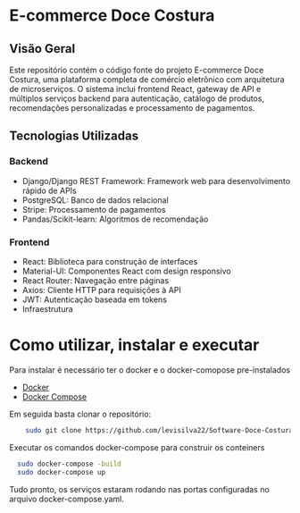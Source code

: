 # E-commerce Doce Costura
## Visão Geral
Este repositório contém o código fonte do projeto E-commerce Doce Costura, uma plataforma completa de comércio eletrônico com arquitetura de microserviços. O sistema inclui frontend React, gateway de API e múltiplos serviços backend para autenticação, catálogo de produtos, recomendações personalizadas e processamento de pagamentos.

## Tecnologias Utilizadas
### Backend
- Django/Django REST Framework: Framework web para desenvolvimento rápido de APIs
- PostgreSQL: Banco de dados relacional
- Stripe: Processamento de pagamentos
- Pandas/Scikit-learn: Algoritmos de recomendação

### Frontend
- React: Biblioteca para construção de interfaces
- Material-UI: Componentes React com design responsivo
- React Router: Navegação entre páginas
- Axios: Cliente HTTP para requisições à API
- JWT: Autenticação baseada em tokens
- Infraestrutura

# Como utilizar, instalar e executar
Para instalar é necessário ter o docker e o docker-comopose pre-instalados
- [Docker](https://www.docker.com/get-started)
- [Docker Compose](https://docs.docker.com/compose/install/)

Em seguida basta clonar o repositório:
```bash
    sudo git clone https://github.com/levisilva22/Software-Doce-Costura.git
```
Executar os comandos docker-compose para construir os conteiners
```bash
  sudo docker-compose -build
  sudo docker-compose up
```

Tudo pronto, os serviços estaram rodando nas portas configuradas no arquivo docker-compose.yaml.
